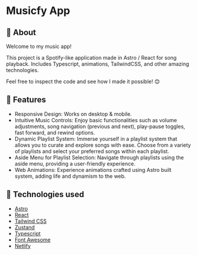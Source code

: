# Musicfy App

## 🎯 About
Welcome to my music app!

This project is a Spotify-like application made in Astro / React for song playback. Includes Typescript, animations, TailwindCSS, and other amazing technologies.

Feel free to inspect the code and see how I made it possible! 😊

## 🧠 Features
- Responsive Design: Works on desktop & mobile.
- Intuitive Music Controls: Enjoy basic functionalities such as volume adjustments, song navigation (previous and next), play-pause toggles, fast forward, and rewind options.
- Dynamic Playlist System: Immerse yourself in a playlist system that allows you to curate and explore songs with ease. Choose from a variety of playlists and select your preferred songs within each playlist.
- Aside Menu for Playlist Selection: Navigate through playlists using the aside menu, providing a user-friendly experience.
- Web Animations: Experience animations crafted using Astro built system, adding life and dynamism to the web.

## :rocket: Technologies used

- [Astro](https://astro.build/)
- [React](https://react.dev/)
- [Tailwind CSS](https://tailwindcss.com/)
- [Zustand](https://zustand-demo.pmnd.rs/)
- [Typescript](https://www.typescriptlang.org/)
- [Font Awesome](https://fontawesome.com/)
- [Netlify](https://www.netlify.com/)
